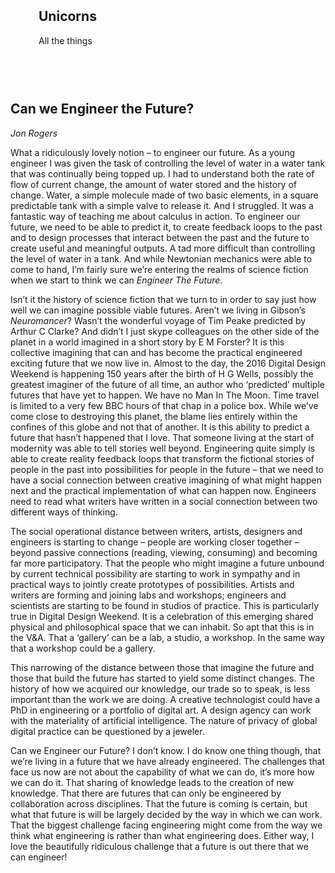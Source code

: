 <link rel="stylesheet" href="./github-markdown.css">
<style>
    .markdown-body {
        box-sizing: border-box;
        min-width: 200px;
        max-width: 980px;
        margin: 0 auto;
        padding: 45px;
    }
</style> 
<article class="markdown-body">
    <h1>Unicorns</h1>
    <p>All the things</p>
</article>


## Can we Engineer the Future?
*Jon Rogers*


What a ridiculously lovely notion – to engineer our future. As a young engineer I  was given the task of controlling the level of water in a water tank that was continually being topped up. I had to understand both the rate of flow of current change, the amount of water stored  and the history of change. Water, a simple molecule made of two basic elements, in a square predictable tank with a simple valve to release it. And I struggled. It was a fantastic way of teaching me about calculus in action. To engineer our future, we need to be able to predict it, to create feedback loops to the past and to design processes that interact between the past and the future to create useful and meaningful outputs.   A tad more difficult than controlling the level of water in a tank.  And while Newtonian mechanics were able to come to hand, I’m fairly sure we’re entering the realms of science fiction when we start to think we can *Engineer The Future*.

Isn’t it the history of science fiction that we turn to in order to say just how well we can imagine possible viable futures. Aren’t we living in Gibson’s *Neuromancer*? Wasn’t the wonderful voyage of Tim Peake predicted by Arthur C Clarke? And didn’t I just skype colleagues on the other side of the planet in a world imagined in a short story by E M Forster? It is this collective imagining that can and has become the practical engineered exciting future that we now live in.  Almost to the day, the 2016 Digital Design Weekend is happening 150 years after the birth of H G Wells, possibly the greatest imaginer of the future of all time, an author who ‘predicted’ multiple futures that have yet to happen. We have no Man In The Moon. Time travel is limited to a very few BBC hours of that chap  in a police box. While we’ve come close to destroying this planet, the blame lies entirely within the confines of this globe and not that of another.  It is this ability to predict a future that hasn’t happened that I love. That someone living at the start of modernity was able to tell stories well beyond.  Engineering quite simply is able to create reality feedback loops that transform the fictional stories of people in the past into possibilities for people in the future – that we need to have a social connection between creative imagining of what might happen next and the practical implementation of what can happen now. Engineers need to read what writers have written in a social connection between two different ways of thinking. 

The social operational distance between writers, artists, designers and engineers is starting to change – people are working closer together – beyond passive connections (reading, viewing, consuming) and becoming far more participatory. That the people who might imagine a future unbound by current technical possibility are starting to work in sympathy and in practical ways to jointly create prototypes of possibilities.  Artists and writers are forming and joining labs and workshops; engineers and scientists are starting to be found in studios of practice. This is particularly true in Digital Design Weekend. It is a celebration of this emerging shared physical and philosophical space that we can inhabit. So apt that this is in the V&A. That a ‘gallery’ can be a lab, a studio, a workshop. In the same way that a workshop could be a gallery. 

This narrowing of the distance between those that imagine the future and those that build the future has started to yield some distinct changes. The history of how we acquired our knowledge, our trade so to speak, is less important than the work we are doing. A creative technologist could have a PhD in engineering or a portfolio of digital art. A design agency can work with the materiality of artificial intelligence. The nature of privacy of global digital practice can be questioned by a jeweler.  

Can we Engineer our Future? I don’t know. I do know one thing though, that we’re living in a future that we have already engineered.  The challenges that face us now are not about the capability of what we can do, it’s more how we can do it. That sharing of knowledge leads to the creation of new knowledge. That there are futures that can only be engineered by collaboration across disciplines. That the future is coming is certain, but what that future is will be largely decided by the way in which we can work. That the biggest challenge facing engineering might come from the way we think what engineering is rather than what engineering does. Either way, I love the beautifully ridiculous challenge that a future is out there that we can engineer! 

